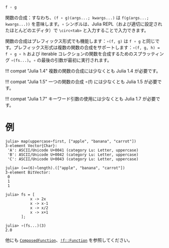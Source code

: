 ```julia
f ∘ g
```

関数の合成：すなわち、`(f ∘ g)(args...; kwargs...)` は `f(g(args...; kwargs...))` を意味します。`∘` シンボルは、Julia REPL（および適切に設定されたほとんどのエディタ）で `\circ<tab>` と入力することで入力できます。

関数の合成はプレフィックス形式でも機能します：`∘(f, g)` は `f ∘ g` と同じです。プレフィックス形式は複数の関数の合成をサポートします：`∘(f, g, h) = f ∘ g ∘ h` および iterable コレクションの関数を合成するためのスプラッティング `∘(fs...)`。`∘` の最後の引数が最初に実行されます。

!!! compat "Julia 1.4"
    複数の関数の合成には少なくとも Julia 1.4 が必要です。


!!! compat "Julia 1.5"
    一つの関数の合成 ∘(f) には少なくとも Julia 1.5 が必要です。


!!! compat "Julia 1.7"
    キーワード引数の使用には少なくとも Julia 1.7 が必要です。


# 例

```jldoctest
julia> map(uppercase∘first, ["apple", "banana", "carrot"])
3-element Vector{Char}:
 'A': ASCII/Unicode U+0041 (category Lu: Letter, uppercase)
 'B': ASCII/Unicode U+0042 (category Lu: Letter, uppercase)
 'C': ASCII/Unicode U+0043 (category Lu: Letter, uppercase)

julia> (==(6)∘length).(["apple", "banana", "carrot"])
3-element BitVector:
 0
 1
 1

julia> fs = [
           x -> 2x
           x -> x-1
           x -> x/2
           x -> x+1
       ];

julia> ∘(fs...)(3)
2.0
```

他にも [`ComposedFunction`](@ref)、[`!f::Function`](@ref) を参照してください。
